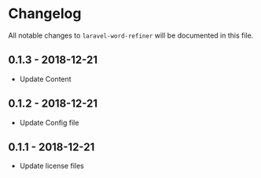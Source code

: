 # Changelog

All notable changes to `laravel-word-refiner` will be documented in this file.

## 0.1.3 - 2018-12-21

- Update Content

## 0.1.2 - 2018-12-21

- Update Config file

## 0.1.1 - 2018-12-21

- Update license files